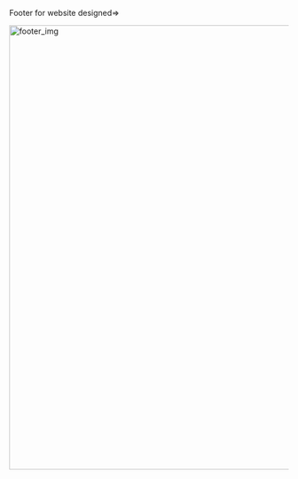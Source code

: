 
Footer for website designed=>

<img src="https://picsum.photos/536/354" alt="footer_img" width='800px'/>